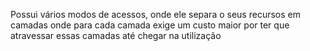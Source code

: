 Possui vários modos de acessos, onde ele separa o seus recursos em camadas onde para cada camada exige um custo maior por ter que atravessar essas camadas até chegar na utilização